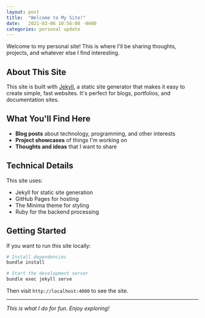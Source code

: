 ```yaml
---
layout: post
title:  "Welcome to My Site!"
date:   2021-03-06 10:56:08 -0600
categories: personal update
---
```


Welcome to my personal site! This is where I'll be sharing thoughts, projects, and whatever else I find interesting.

## About This Site

This site is built with [Jekyll](https://jekyllrb.com/), a static site generator that makes it easy to create simple, fast websites. It's perfect for blogs, portfolios, and documentation sites.

## What You'll Find Here

- **Blog posts** about technology, programming, and other interests
- **Project showcases** of things I'm working on
- **Thoughts and ideas** that I want to share

## Technical Details

This site uses:
- Jekyll for static site generation
- GitHub Pages for hosting
- The Minima theme for styling
- Ruby for the backend processing

## Getting Started

If you want to run this site locally:

```bash
# Install dependencies
bundle install

# Start the development server
bundle exec jekyll serve
```

Then visit `http://localhost:4000` to see the site.

---

*This is what I do for fun. Enjoy exploring!*
